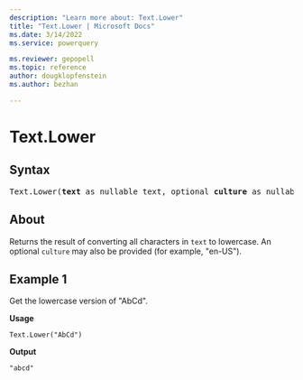 ```yaml
---
description: "Learn more about: Text.Lower"
title: "Text.Lower | Microsoft Docs"
ms.date: 3/14/2022
ms.service: powerquery

ms.reviewer: gepopell
ms.topic: reference
author: dougklopfenstein
ms.author: bezhan

---
```

# Text.Lower

## Syntax

<pre>
Text.Lower(<b>text</b> as nullable text, optional <b>culture</b> as nullable text) as nullable text
</pre>
  
## About

Returns the result of converting all characters in `text` to lowercase. An optional `culture` may also be provided (for example, "en-US").

## Example 1

Get the lowercase version of "AbCd".

**Usage**

```powerquery-m
Text.Lower("AbCd")
```

**Output**

`"abcd"`
